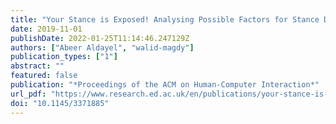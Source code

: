 ```yaml
---
title: "Your Stance is Exposed! Analysing Possible Factors for Stance Detection on Social Media"
date: 2019-11-01
publishDate: 2022-01-25T11:14:46.247129Z
authors: ["Abeer Aldayel", "walid-magdy"]
publication_types: ["1"]
abstract: ""
featured: false
publication: "*Proceedings of the ACM on Human-Computer Interaction*"
url_pdf: "https://www.research.ed.ac.uk/en/publications/your-stance-is-exposed-analysing-possible-factors-for-stance-dete"
doi: "10.1145/3371885"
---
```


